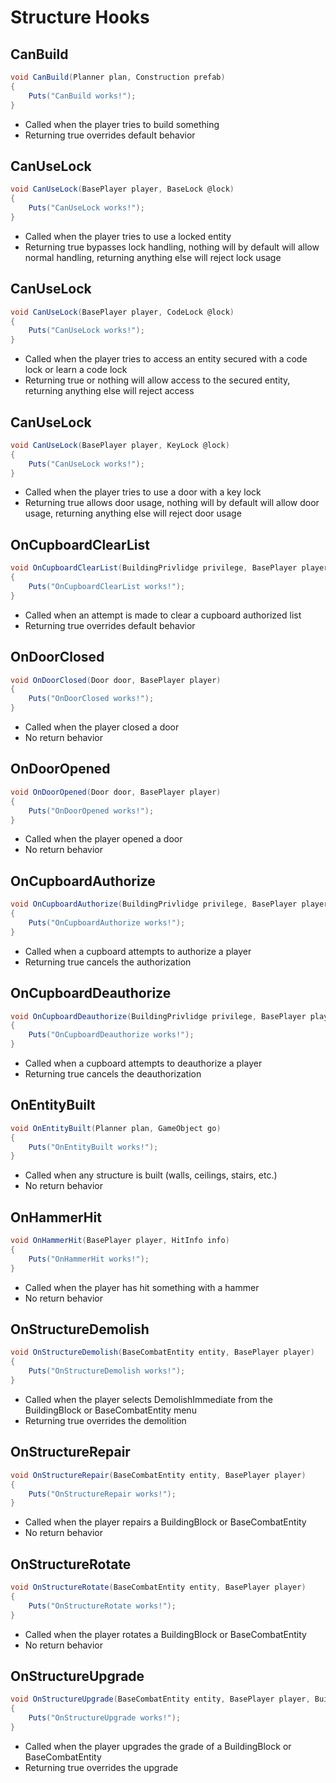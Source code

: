 # Structure Hooks

## CanBuild

``` csharp
void CanBuild(Planner plan, Construction prefab)
{
    Puts("CanBuild works!");
}
```

 * Called when the player tries to build something
 * Returning true overrides default behavior

## CanUseLock

``` csharp
void CanUseLock(BasePlayer player, BaseLock @lock)
{
    Puts("CanUseLock works!");
}
```

 * Called when the player tries to use a locked entity
 * Returning true bypasses lock handling, nothing will by default will allow normal handling, returning anything else will reject lock usage

## CanUseLock

``` csharp
void CanUseLock(BasePlayer player, CodeLock @lock)
{
    Puts("CanUseLock works!");
}
```

 * Called when the player tries to access an entity secured with a code lock or learn a code lock
 * Returning true or nothing will allow access to the secured entity, returning anything else will reject access

## CanUseLock

``` csharp
void CanUseLock(BasePlayer player, KeyLock @lock)
{
    Puts("CanUseLock works!");
}
```

 * Called when the player tries to use a door with a key lock
 * Returning true allows door usage, nothing will by default will allow door usage, returning anything else will reject door usage

## OnCupboardClearList

``` csharp
void OnCupboardClearList(BuildingPrivlidge privilege, BasePlayer player)
{
    Puts("OnCupboardClearList works!");
}
```

 * Called when an attempt is made to clear a cupboard authorized list
 * Returning true overrides default behavior

## OnDoorClosed

``` csharp
void OnDoorClosed(Door door, BasePlayer player)
{
    Puts("OnDoorClosed works!");
}
```

 * Called when the player closed a door
 * No return behavior

## OnDoorOpened

``` csharp
void OnDoorOpened(Door door, BasePlayer player)
{
    Puts("OnDoorOpened works!");
}
```

 * Called when the player opened a door
 * No return behavior

## OnCupboardAuthorize

``` csharp
void OnCupboardAuthorize(BuildingPrivlidge privilege, BasePlayer player)
{
    Puts("OnCupboardAuthorize works!");
}
```

 * Called when a cupboard attempts to authorize a player
 * Returning true cancels the authorization

## OnCupboardDeauthorize

``` csharp
void OnCupboardDeauthorize(BuildingPrivlidge privilege, BasePlayer player)
{
    Puts("OnCupboardDeauthorize works!");
}
```

 * Called when a cupboard attempts to deauthorize a player
 * Returning true cancels the deauthorization

## OnEntityBuilt

``` csharp
void OnEntityBuilt(Planner plan, GameObject go)
{
    Puts("OnEntityBuilt works!");
}
```

 * Called when any structure is built (walls, ceilings, stairs, etc.)
 * No return behavior

## OnHammerHit

``` csharp
void OnHammerHit(BasePlayer player, HitInfo info)
{
    Puts("OnHammerHit works!");
}
```

 * Called when the player has hit something with a hammer
 * No return behavior

## OnStructureDemolish

``` csharp
void OnStructureDemolish(BaseCombatEntity entity, BasePlayer player)
{
    Puts("OnStructureDemolish works!");
}
```

 * Called when the player selects DemolishImmediate from the BuildingBlock or BaseCombatEntity menu
 * Returning true overrides the demolition

## OnStructureRepair

``` csharp
void OnStructureRepair(BaseCombatEntity entity, BasePlayer player)
{
    Puts("OnStructureRepair works!");
}
```

 * Called when the player repairs a BuildingBlock or BaseCombatEntity
 * No return behavior

## OnStructureRotate

``` csharp
void OnStructureRotate(BaseCombatEntity entity, BasePlayer player)
{
    Puts("OnStructureRotate works!");
}
```

 * Called when the player rotates a BuildingBlock or BaseCombatEntity
 * No return behavior

## OnStructureUpgrade

``` csharp
void OnStructureUpgrade(BaseCombatEntity entity, BasePlayer player, BuildingGrade.Enum grade)
{
    Puts("OnStructureUpgrade works!");
}
```

 * Called when the player upgrades the grade of a BuildingBlock or BaseCombatEntity
 * Returning true overrides the upgrade
